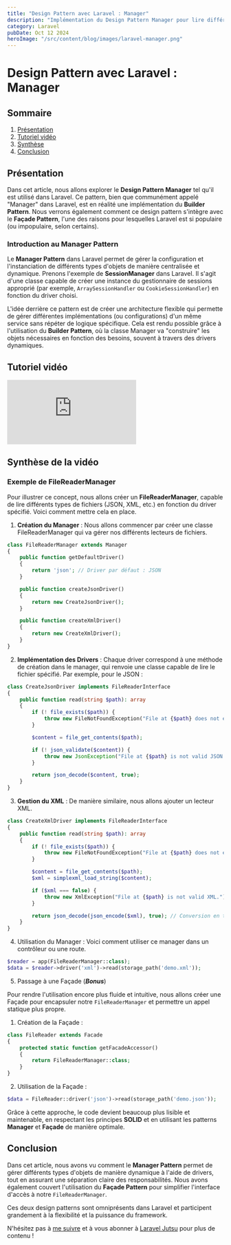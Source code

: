 ```yaml
---
title: "Design Pattern avec Laravel : Manager"
description: "Implémentation du Design Pattern Manager pour lire différents types de fichiers."
category: Laravel
pubDate: Oct 12 2024
heroImage: "/src/content/blog/images/laravel-manager.png"
---
```


# Design Pattern avec Laravel : Manager

## Sommaire
1. [Présentation](#presentation)
2. [Tutoriel vidéo](#tutorielvideo)
3. [Synthèse](#synthese)
4. [Conclusion](#conclusion)

## Présentation <a name="presentation"></a>

Dans cet article, nous allons explorer le **Design Pattern Manager** tel qu'il est utilisé dans Laravel. Ce pattern, bien que communément appelé "Manager" dans Laravel, est en réalité une implémentation du **Builder Pattern**. Nous verrons également comment ce design pattern s'intègre avec le **Façade Pattern**, l'une des raisons pour lesquelles Laravel est si populaire (ou impopulaire, selon certains).

### Introduction au Manager Pattern

Le **Manager Pattern** dans Laravel permet de gérer la configuration et l'instanciation de différents types d'objets de manière centralisée et dynamique. Prenons l'exemple de **SessionManager** dans Laravel. Il s'agit d'une classe capable de créer une instance du gestionnaire de sessions approprié (par exemple, `ArraySessionHandler` ou `CookieSessionHandler`) en fonction du driver choisi.

L'idée derrière ce pattern est de créer une architecture flexible qui permette de gérer différentes implémentations (ou configurations) d'un même service sans répéter de logique spécifique. Cela est rendu possible grâce à l'utilisation du **Builder Pattern**, où la classe Manager va "construire" les objets nécessaires en fonction des besoins, souvent à travers des drivers dynamiques.

## Tutoriel vidéo <a name="tutorielvideo"></a>

<iframe class="w-full aspect-video" src="https://www.youtube.com/embed/68rfNKPtTTg" loading="lazy" frameborder="0" allowfullscreen></iframe>

## Synthèse de la vidéo <a name="synthese"></a>

### Exemple de FileReaderManager

Pour illustrer ce concept, nous allons créer un **FileReaderManager**, capable de lire différents types de fichiers (JSON, XML, etc.) en fonction du driver spécifié. Voici comment mettre cela en place.

1. **Création du Manager** : Nous allons commencer par créer une classe FileReaderManager qui va gérer nos différents lecteurs de fichiers.

```php
class FileReaderManager extends Manager
{
    public function getDefaultDriver()
    {
        return 'json'; // Driver par défaut : JSON
    }

    public function createJsonDriver()
    {
        return new CreateJsonDriver();
    }

    public function createXmlDriver()
    {
        return new CreateXmlDriver();
    }
}
```

2. **Implémentation des Drivers** : Chaque driver correspond à une méthode de création dans le manager, qui renvoie une classe capable de lire le fichier spécifié. Par exemple, pour le JSON :

```php
class CreateJsonDriver implements FileReaderInterface
{
    public function read(string $path): array
    {
        if (! file_exists($path)) {
            throw new FileNotFoundException("File at {$path} does not exist.");
        }

        $content = file_get_contents($path);

        if (! json_validate($content)) {
            throw new JsonException("File at {$path} is not valid JSON.");
        }

        return json_decode($content, true);
    }
}
```

3. **Gestion du XML** : De manière similaire, nous allons ajouter un lecteur XML.

```php
class CreateXmlDriver implements FileReaderInterface
{
    public function read(string $path): array
    {
        if (! file_exists($path)) {
            throw new FileNotFoundException("File at {$path} does not exist.");
        }

        $content = file_get_contents($path);
        $xml = simplexml_load_string($content);

        if ($xml === false) {
            throw new XmlException("File at {$path} is not valid XML.");
        }

        return json_decode(json_encode($xml), true); // Conversion en tableau associatif
    }
}
```

4. Utilisation du Manager : Voici comment utiliser ce manager dans un contrôleur ou une route.

```php
$reader = app(FileReaderManager::class);
$data = $reader->driver('xml')->read(storage_path('demo.xml'));
```

5. Passage à une Façade (***Bonus***)

Pour rendre l'utilisation encore plus fluide et intuitive, nous allons créer une Façade pour encapsuler notre `FileReaderManager` et permettre un appel statique plus propre.

1. Création de la Façade :

```php
class FileReader extends Facade
{
    protected static function getFacadeAccessor()
    {
        return FileReaderManager::class;
    }
}
```

2. Utilisation de la Façade :

```php
$data = FileReader::driver('json')->read(storage_path('demo.json'));
```

Grâce à cette approche, le code devient beaucoup plus lisible et maintenable, en respectant les principes **SOLID** et en utilisant les patterns **Manager** et **Façade** de manière optimale.

## Conclusion <a name="conclusion"></a>

Dans cet article, nous avons vu comment le **Manager Pattern** permet de gérer différents types d'objets de manière dynamique à l'aide de drivers, tout en assurant une séparation claire des responsabilités. Nous avons également couvert l'utilisation du **Façade Pattern** pour simplifier l'interface d'accès à notre `FileReaderManager`.

Ces deux design patterns sont omniprésents dans Laravel et participent grandement à la flexibilité et la puissance du framework.

N'hésitez pas à [me suivre](https://twitter.com/LaravelJutsu) et à vous abonner à [Laravel Jutsu](https://www.youtube.com/@LaravelJutsu) pour plus de contenu !

